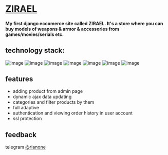 # [ZIRAEL](https://zirael.shop/)

#### My first django eccomerce site called ZIRAEL. It's a store where you can buy models of weapons & armor & accessories from games/movies/serials etc.

## technology stack:
![image](https://img.shields.io/badge/Python-FFD43B?style=for-the-badge&logo=python&logoColor=blue)
![image](https://img.shields.io/badge/Django-092E20?style=for-the-badge&logo=django&logoColor=green)
![image](https://img.shields.io/badge/SQLite-07405E?style=for-the-badge&logo=sqlite&logoColor=white)
![image](https://img.shields.io/badge/HTML5-E34F26?style=for-the-badge&logo=html5&logoColor=white)
![image](https://img.shields.io/badge/CSS3-1572B6?style=for-the-badge&logo=css3&logoColor=white)
![image](https://img.shields.io/badge/JavaScript-323330?style=for-the-badge&logo=javascript&logoColor=F7DF1E)
![image](https://img.shields.io/badge/Nginx-009639?style=for-the-badge&logo=nginx&logoColor=white)

## features
- adding product from admin page
- dynamic ajax data updating
- categories and filter products by them
- full adaptive
- authentication and viewing order history in user account
- ssl protection

## feedback
telegram [@rianone](https://t.me/rianone)
